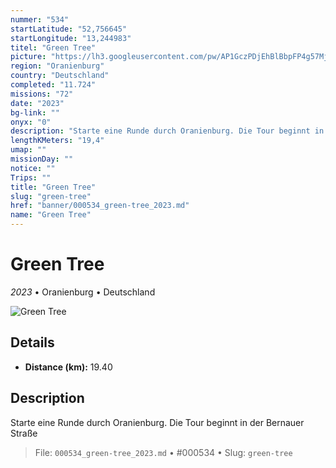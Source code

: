 ```yaml
---
nummer: "534"
startLatitude: "52,756645"
startLongitude: "13,244983"
titel: "Green Tree"
picture: "https://lh3.googleusercontent.com/pw/AP1GczPDjEhBlBbpFP4g57MjmNlYEqBYzJ1VabT4USJXbMMZKw9r2LdMLDRyeTPCMPdSUyNDIxeOkZTjNISbzcaHGHOesEqKXPoVXUarL6iGRZBpmIzqdD_x0qfEyslxIhFYis7L7Bc4jTU2BJ0FIxsYn9UB6w"
region: "Oranienburg"
country: "Deutschland"
completed: "11.724"
missions: "72"
date: "2023"
bg-link: ""
onyx: "0"
description: "Starte eine Runde durch Oranienburg. Die Tour beginnt in der Bernauer Straße"
lengthKMeters: "19,4"
umap: ""
missionDay: ""
notice: ""
Trips: ""
title: "Green Tree"
slug: "green-tree"
href: "banner/000534_green-tree_2023.md"
name: "Green Tree"
---
```

# Green Tree

*2023* • Oranienburg • Deutschland

![Green Tree](https://lh3.googleusercontent.com/pw/AP1GczPDjEhBlBbpFP4g57MjmNlYEqBYzJ1VabT4USJXbMMZKw9r2LdMLDRyeTPCMPdSUyNDIxeOkZTjNISbzcaHGHOesEqKXPoVXUarL6iGRZBpmIzqdD_x0qfEyslxIhFYis7L7Bc4jTU2BJ0FIxsYn9UB6w)



## Details
- **Distance (km):** 19.40






## Description
Starte eine Runde durch Oranienburg. Die Tour beginnt in der Bernauer Straße




> File: `000534_green-tree_2023.md` • #000534 • Slug: `green-tree`
